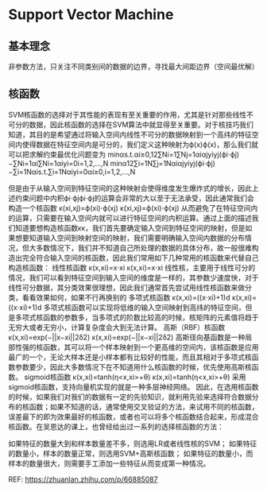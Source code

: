 # Support Vector Machine


## 基本理念

非参数方法，只关注不同类别间的数据的边界，寻找最大间距边界（空间最优解）

## 核函数
SVM核函数的选择对于其性能的表现有至关重要的作用，尤其是针对那些线性不可分的数据，因此核函数的选择在SVM算法中就显得至关重要。对于核技巧我们知道，其目的是希望通过将输入空间内线性不可分的数据映射到一个高纬的特征空间内使得数据在特征空间内是可分的，我们定义这种映射为ϕ(x)ϕ(x)，那么我们就可以把求解约束最优化问题变为
minαs.t.αi≥0,12∑Ni=1∑Nj=1αiαjyiyj(ϕi⋅ϕj)−∑Ni=1αi∑Ni=1αiyi=0i=1,2,...,N
minα12∑i=1N∑j=1Nαiαjyiyj(ϕi⋅ϕj)−∑i=1Nαis.t.∑i=1Nαiyi=0αi≥0,i=1,2,...,N

但是由于从输入空间到特征空间的这种映射会使得维度发生爆炸式的增长，因此上述约束问题中内积ϕi⋅ϕjϕi⋅ϕj的运算会非常的大以至于无法承受，因此通常我们会构造一个核函数
κ(xi,xj)=ϕ(xi)⋅ϕ(xj)
κ(xi,xj)=ϕ(xi)⋅ϕ(xj)
从而避免了在特征空间内的运算，只需要在输入空间内就可以进行特征空间的内积运算。通过上面的描述我们知道要想构造核函数κκ，我们首先要确定输入空间到特征空间的映射，但是如果想要知道输入空间到映射空间的映射，我们需要明确输入空间内数据的分布情况，但大多数情况下，我们并不知道自己所处理的数据的具体分布，故一般很难构造出完全符合输入空间的核函数，因此我们常用如下几种常用的核函数来代替自己构造核函数：
线性核函数 
κ(x,xi)=x⋅xi
κ(x,xi)=x⋅xi
线性核，主要用于线性可分的情况，我们可以看到特征空间到输入空间的维度是一样的，其参数少速度快，对于线性可分数据，其分类效果很理想，因此我们通常首先尝试用线性核函数来做分类，看看效果如何，如果不行再换别的
多项式核函数 
κ(x,xi)=((x⋅xi)+1)d
κ(x,xi)=((x⋅xi)+1)d
多项式核函数可以实现将低维的输入空间映射到高纬的特征空间，但是多项式核函数的参数多，当多项式的阶数比较高的时候，核矩阵的元素值将趋于无穷大或者无穷小，计算复杂度会大到无法计算。
高斯（RBF）核函数 
κ(x,xi)=exp(−||x−xi||2δ2)
κ(x,xi)=exp(−||x−xi||2δ2)
高斯径向基函数是一种局部性强的核函数，其可以将一个样本映射到一个更高维的空间内，该核函数是应用最广的一个，无论大样本还是小样本都有比较好的性能，而且其相对于多项式核函数参数要少，因此大多数情况下在不知道用什么核函数的时候，优先使用高斯核函数。
sigmoid核函数 
κ(x,xi)=tanh(η<x,xi>+θ)
κ(x,xi)=tanh(η<x,xi>+θ)
采用sigmoid核函数，支持向量机实现的就是一种多层神经网络。
因此，在选用核函数的时候，如果我们对我们的数据有一定的先验知识，就利用先验来选择符合数据分布的核函数；如果不知道的话，通常使用交叉验证的方法，来试用不同的核函数，误差最下的即为效果最好的核函数，或者也可以将多个核函数结合起来，形成混合核函数。在吴恩达的课上，也曾经给出过一系列的选择核函数的方法：

如果特征的数量大到和样本数量差不多，则选用LR或者线性核的SVM；
如果特征的数量小，样本的数量正常，则选用SVM+高斯核函数；
如果特征的数量小，而样本的数量很大，则需要手工添加一些特征从而变成第一种情况。


REF: 
https://zhuanlan.zhihu.com/p/66885087

